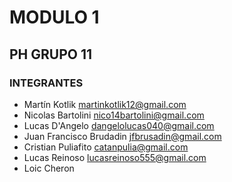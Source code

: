 # MODULO 1
## PH GRUPO 11

### INTEGRANTES

* Martín Kotlik <martinkotlik12@gmail.com> 
* Nicolas Bartolini <nico14bartolini@gmail.com>
* Lucas D'Angelo <dangelolucas040@gmail.com>
* Juan Francisco Brudadin <jfbrusadin@gmail.com>
* Cristian Puliafito <catanpulia@gmail.com>
* Lucas Reinoso <lucasreinoso555@gmail.com>
* Loic Cheron

